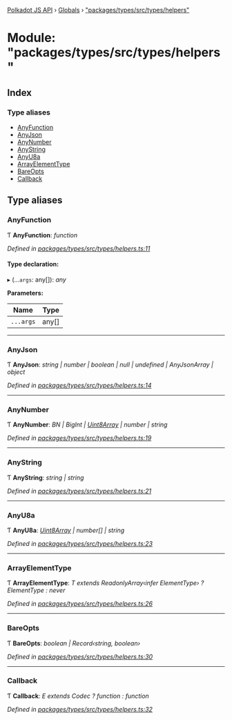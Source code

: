 [Polkadot JS API](../README.md) › [Globals](../globals.md) › ["packages/types/src/types/helpers"](_packages_types_src_types_helpers_.md)

# Module: "packages/types/src/types/helpers"

## Index

### Type aliases

* [AnyFunction](_packages_types_src_types_helpers_.md#anyfunction)
* [AnyJson](_packages_types_src_types_helpers_.md#anyjson)
* [AnyNumber](_packages_types_src_types_helpers_.md#anynumber)
* [AnyString](_packages_types_src_types_helpers_.md#anystring)
* [AnyU8a](_packages_types_src_types_helpers_.md#anyu8a)
* [ArrayElementType](_packages_types_src_types_helpers_.md#arrayelementtype)
* [BareOpts](_packages_types_src_types_helpers_.md#bareopts)
* [Callback](_packages_types_src_types_helpers_.md#callback)

## Type aliases

###  AnyFunction

Ƭ **AnyFunction**: *function*

*Defined in [packages/types/src/types/helpers.ts:11](https://github.com/polkadot-js/api/blob/395dc79ef7/packages/types/src/types/helpers.ts#L11)*

#### Type declaration:

▸ (...`args`: any[]): *any*

**Parameters:**

Name | Type |
------ | ------ |
`...args` | any[] |

___

###  AnyJson

Ƭ **AnyJson**: *string | number | boolean | null | undefined | AnyJsonArray | object*

*Defined in [packages/types/src/types/helpers.ts:14](https://github.com/polkadot-js/api/blob/395dc79ef7/packages/types/src/types/helpers.ts#L14)*

___

###  AnyNumber

Ƭ **AnyNumber**: *BN | BigInt | [Uint8Array](../classes/_packages_types_src_codec_raw_.raw.md#static-uint8array) | number | string*

*Defined in [packages/types/src/types/helpers.ts:19](https://github.com/polkadot-js/api/blob/395dc79ef7/packages/types/src/types/helpers.ts#L19)*

___

###  AnyString

Ƭ **AnyString**: *string | string*

*Defined in [packages/types/src/types/helpers.ts:21](https://github.com/polkadot-js/api/blob/395dc79ef7/packages/types/src/types/helpers.ts#L21)*

___

###  AnyU8a

Ƭ **AnyU8a**: *[Uint8Array](../classes/_packages_types_src_codec_raw_.raw.md#static-uint8array) | number[] | string*

*Defined in [packages/types/src/types/helpers.ts:23](https://github.com/polkadot-js/api/blob/395dc79ef7/packages/types/src/types/helpers.ts#L23)*

___

###  ArrayElementType

Ƭ **ArrayElementType**: *T extends ReadonlyArray‹infer ElementType› ? ElementType : never*

*Defined in [packages/types/src/types/helpers.ts:26](https://github.com/polkadot-js/api/blob/395dc79ef7/packages/types/src/types/helpers.ts#L26)*

___

###  BareOpts

Ƭ **BareOpts**: *boolean | Record‹string, boolean›*

*Defined in [packages/types/src/types/helpers.ts:30](https://github.com/polkadot-js/api/blob/395dc79ef7/packages/types/src/types/helpers.ts#L30)*

___

###  Callback

Ƭ **Callback**: *E extends Codec ? function : function*

*Defined in [packages/types/src/types/helpers.ts:32](https://github.com/polkadot-js/api/blob/395dc79ef7/packages/types/src/types/helpers.ts#L32)*
